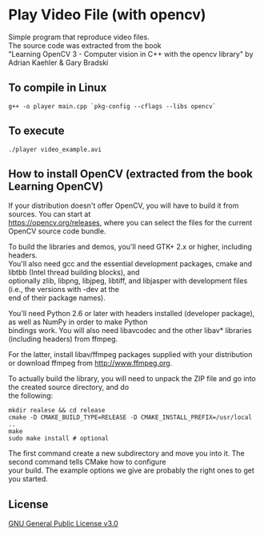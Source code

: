 # Play Video File (with opencv)
Simple program that reproduce video files.  
The source code was extracted from the book  
"Learning OpenCV 3 - Computer vision in C++ with the opencv library"
by Adrian Kaehler & Gary Bradski

## To compile in Linux
```console
g++ -o player main.cpp `pkg-config --cflags --libs opencv`
```

## To execute
```console
./player video_example.avi
```

## How to install OpenCV (extracted from the book Learning OpenCV)
If your distribution doesn't offer OpenCV, you will have to build it from sources. You can start at  
https://opencv.org/releases, where you can select the files for the current OpenCV source code bundle.  

To build the libraries and demos, you'll need GTK+ 2.x or higher, including headers.  
You'll also need gcc and the essential development packages, cmake and libtbb (Intel thread building blocks), and  
optionally zlib, libpng, libjpeg, libtiff, and libjasper with development files (i.e., the versions with -dev at the  
end of their package names).  

You'll need Python 2.6 or later with headers installed (developer package), as well as NumPy in order to make Python  
bindings work. You will also need libavcodec and the other libav* libraries (including headers) from ffmpeg.  

For the latter, install libav/ffmpeg packages supplied with your distribution or download ffmpeg from http://www.ffmpeg.org.  

To actually build the library, you will need to unpack the ZIP file and go into the created source directory, and do  
the following:

```console
mkdir realese && cd release  
cmake -D CMAKE_BUILD_TYPE=RELEASE -D CMAKE_INSTALL_PREFIX=/usr/local ..  
make  
sudo make install # optional
```

The first command create a new subdirectory and move you into it. The second command tells CMake how to configure  
your build. The example options we give are probably the right ones to get you started.  

## License
[GNU General Public License v3.0](https://www.gnu.org/licenses/gpl-3.0.html)
